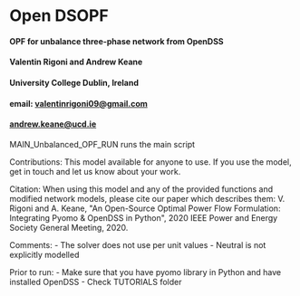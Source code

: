# Open DSOPF

#### OPF for unbalance three-phase network from OpenDSS ####
#### Valentin Rigoni and Andrew Keane ######################
#### University College Dublin, Ireland ####################
#### email: valentinrigoni09@gmail.com #####################
####        andrew.keane@ucd.ie        #####################

MAIN_Unbalanced_OPF_RUN runs the main script

Contributions:
    This model available for anyone to use.
    If you use the model, get in touch and let us know about your work.

Citation:
    When using this model and any of the provided functions and modified network models, please cite our paper which describes them: 
    V. Rigoni and A. Keane, "An Open-Source Optimal Power Flow Formulation: Integrating Pyomo & OpenDSS in Python", 2020 IEEE Power and Energy Society General Meeting, 2020.

Comments:
    - The solver does not use per unit values
    - Neutral is not explicitly modelled
    
Prior to run:
    - Make sure that you have pyomo library in Python and have installed OpenDSS
    - Check TUTORIALS folder
